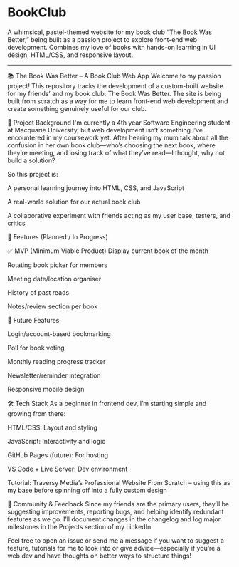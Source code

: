 # BookClub
A whimsical, pastel-themed website for my book club “The Book Was Better,” being built as a passion project to explore front-end web development. Combines my love of books with hands-on learning in UI design, HTML/CSS, and responsive layout.

_____________________________________________________________________________________________________________________________________________________________________________________________________________________

📚 The Book Was Better – A Book Club Web App
Welcome to my passion project!
This repository tracks the development of a custom-built website for my friends’ and my book club: The Book Was Better. The site is being built from scratch as a way for me to learn front-end web development and create something genuinely useful for our club.

🧠 Project Background
I'm currently a 4th year Software Engineering student at Macquarie University, but web development isn’t something I’ve encountered in my coursework yet. After hearing my mum talk about all the confusion in her own book club—who’s choosing the next book, where they’re meeting, and losing track of what they’ve read—I thought, why not build a solution?

So this project is:

A personal learning journey into HTML, CSS, and JavaScript

A real-world solution for our actual book club

A collaborative experiment with friends acting as my user base, testers, and critics

🌟 Features (Planned / In Progress)

✅ MVP (Minimum Viable Product)
 Display current book of the month

 Rotating book picker for members

 Meeting date/location organiser

 History of past reads

 Notes/review section per book

🧪 Future Features

 Login/account-based bookmarking

 Poll for book voting

 Monthly reading progress tracker

 Newsletter/reminder integration

 Responsive mobile design

🛠️ Tech Stack
As a beginner in frontend dev, I’m starting simple and growing from there:

HTML/CSS: Layout and styling

JavaScript: Interactivity and logic

GitHub Pages (future): For hosting

VS Code + Live Server: Dev environment

Tutorial: Traversy Media’s Professional Website From Scratch – using this as my base before spinning off into a fully custom design

💬 Community & Feedback
Since my friends are the primary users, they’ll be suggesting improvements, reporting bugs, and helping identify redundant features as we go. I’ll document changes in the changelog and log major milestones in the Projects section of my LinkedIn.

Feel free to open an issue or send me a message if you want to suggest a feature, tutorials for me to look into or give advice—especially if you’re a web dev and have thoughts on better ways to structure things!
